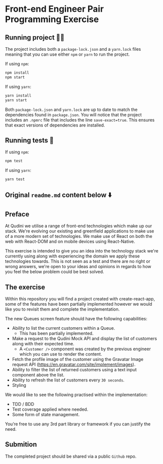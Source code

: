 # Front-end Engineer Pair Programming Exercise

## Running project 🏃‍♂️

The project includes both a `package-lock.json` and a `yarn.lock` files meaning that you can use either `npm` or `yarn` to run the project.

If using `npm`:

```bash
npm install
npm start
```

If using `yarn`:

```bash
yarn install
yarn start
```

Both `package-lock.json` and `yarn.lock` are up to date to match the dependencies found in `package.json`.
You will notice that the project includes an `.npmrc` file that includes the line `save-exact=true`. This ensures that exact versions of dependencies are installed.

## Running tests 🧪

If using `npm`:

```bash
npm test
```

If using `yarn`:

```bash
yarn test
```

## Original `readme.md` content below ⬇️

## Preface

At Qudini we utilise a range of front-end technologies which make up our stack. We're evolving our existing and greenfield applications to make use of a more modern set of technologies. We make use of React on both the web with React-DOM and on mobile devices using React-Native.

This exercise is intended to give you an idea into the technology stack we're currently using along with experiencing the domain we apply these technologies towards. This is not seen as a test and there are no right or wrong answers, we're open to your ideas and opinions in regards to how you feel the below problem could be best solved.

## The exercise

Within this repository you will find a project created with create-react-app, some of the features have been partially implemented however we would like you to revisit them and complete the implementation.

The new Queues screen feature should have the following capabilities:

- Ability to list the current customers within a Queue.
  - This has been partially implemented.
- Make a request to the Qudini Mock API and display the list of customers along with their expected time.
  - A `<Customer />` component was created by the previous engineer which you can use to render the content.
- Fetch the profile image of the customer using the Gravatar Image request API (https://en.gravatar.com/site/implement/images).
- Ability to filter the list of returned customers using a text input component above the list.
- Ability to refresh the list of customers every `30 seconds`.
- Styling

We would like to see the following practised within the implementation:

- TDD / BDD
- Test coverage applied where needed.
- Some form of state management.

You’re free to use any 3rd part library or framework if you can justify the need.

## Submition

The completed project should be shared via a public `Github` repo.
